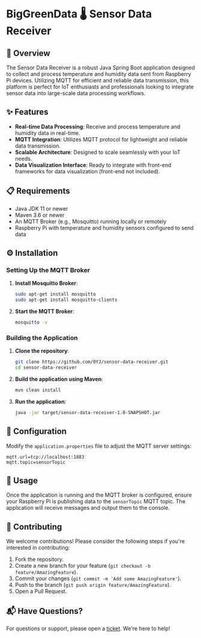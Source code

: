 
# BigGreenData 🌡️ Sensor Data Receiver

## 📜 Overview

The Sensor Data Receiver is a robust Java Spring Boot application designed to collect and process temperature and humidity data sent from Raspberry Pi devices. Utilizing MQTT for efficient and reliable data transmission, this platform is perfect for IoT enthusiasts and professionals looking to integrate sensor data into large-scale data processing workflows.

## ✨ Features

- **Real-time Data Processing**: Receive and process temperature and humidity data in real-time.
- **MQTT Integration**: Utilizes MQTT protocol for lightweight and reliable data transmission.
- **Scalable Architecture**: Designed to scale seamlessly with your IoT needs.
- **Data Visualization Interface**: Ready to integrate with front-end frameworks for data visualization (front-end not included).

## 📋 Requirements

- Java JDK 11 or newer
- Maven 3.6 or newer
- An MQTT Broker (e.g., Mosquitto) running locally or remotely
- Raspberry Pi with temperature and humidity sensors configured to send data

## ⚙️ Installation

### Setting Up the MQTT Broker

1. **Install Mosquitto Broker**:
   ```bash
   sudo apt-get install mosquitto
   sudo apt-get install mosquitto-clients
   ```
2. **Start the MQTT Broker**:
   ```bash
   mosquitto -v
   ```

### Building the Application

1. **Clone the repository**:
   ```bash
   git clone https://github.com/0YJ/sensor-data-receiver.git
   cd sensor-data-receiver
   ```

2. **Build the application using Maven**:
   ```bash
   mvn clean install
   ```

3. **Run the application**:
   ```bash
   java -jar target/sensor-data-receiver-1.0-SNAPSHOT.jar
   ```

## 🔧 Configuration

Modify the `application.properties` file to adjust the MQTT server settings:

```properties
mqtt.url=tcp://localhost:1883
mqtt.topic=sensorTopic
```

## 🚀 Usage

Once the application is running and the MQTT broker is configured, ensure your Raspberry Pi is publishing data to the `sensorTopic` MQTT topic. The application will receive messages and output them to the console.

## 🤝 Contributing

We welcome contributions! Please consider the following steps if you're interested in contributing:

1. Fork the repository.
2. Create a new branch for your feature (`git checkout -b feature/AmazingFeature`).
3. Commit your changes (`git commit -m 'Add some AmazingFeature'`).
4. Push to the branch (`git push origin feature/AmazingFeature`).
5. Open a Pull Request.

## 📬 Have Questions?

For questions or support, please open a [ticket](https://github.com/0YJ/0YJ/issues/). We're here to help!
